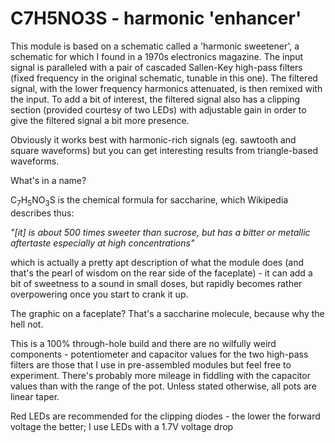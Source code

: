 # C7H5NO3S - harmonic 'enhancer'

This module is based on a schematic called a 'harmonic sweetener', a schematic for which I found in a 1970s electronics magazine. The input signal is paralleled with a pair of cascaded Sallen-Key high-pass filters (fixed frequency in the original schematic, tunable in this one). The filtered signal, with the lower frequency harmonics attenuated, is then remixed with the input. To add a bit of interest, the filtered signal also has a clipping section (provided courtesy of two LEDs) with adjustable gain in order to give the filtered signal a bit more presence.

Obviously it works best with harmonic-rich signals (eg. sawtooth and square waveforms) but you can get interesting results from triangle-based waveforms.

What's in a name?

C<sub>7</sub>H<sub>5</sub>NO<sub>3</sub>S is the chemical formula for saccharine, which Wikipedia describes thus:

<i>"[it] is about 500 times sweeter than sucrose, but has a bitter or metallic aftertaste&nbsp;especially at high concentrations"</i>

which is actually a pretty apt description of what the module does (and that's the pearl of wisdom on the rear side of the faceplate) - it can add a bit of sweetness to a sound in small doses, but rapidly becomes rather overpowering once you start to crank it up.

The graphic on a faceplate? That's a saccharine molecule, because why the hell not.

This is a 100% through-hole build and there are no wilfully weird components - potentiometer and capacitor values for the two high-pass filters are those that I use in pre-assembled modules but feel free to experiment. There's probably more mileage in fiddling with the capacitor values than with the range of the pot. Unless stated otherwise, all pots are linear taper.

Red LEDs are recommended for the clipping diodes - the lower the forward voltage the better; I use LEDs with a 1.7V voltage drop
